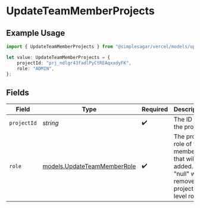 # UpdateTeamMemberProjects

## Example Usage

```typescript
import { UpdateTeamMemberProjects } from "@simplesagar/vercel/models/updateteammemberop.js";

let value: UpdateTeamMemberProjects = {
    projectId: "prj_ndlgr43fadlPyCtREAqxxdyFK",
    role: "ADMIN",
};
```

## Fields

| Field                                                                                            | Type                                                                                             | Required                                                                                         | Description                                                                                      | Example                                                                                          |
| ------------------------------------------------------------------------------------------------ | ------------------------------------------------------------------------------------------------ | ------------------------------------------------------------------------------------------------ | ------------------------------------------------------------------------------------------------ | ------------------------------------------------------------------------------------------------ |
| `projectId`                                                                                      | *string*                                                                                         | :heavy_check_mark:                                                                               | The ID of the project.                                                                           | prj_ndlgr43fadlPyCtREAqxxdyFK                                                                    |
| `role`                                                                                           | [models.UpdateTeamMemberRole](../models/updateteammemberrole.md)                                 | :heavy_check_mark:                                                                               | The project role of the member that will be added. \"null\" will remove this project level role. | ADMIN                                                                                            |